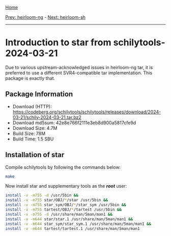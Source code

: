 [Home](../)

[Prev: heirloom-ng](./2-heirloom-ng.md) - [Next: heirloom-sh](./4-heirloom-sh.md)

***

# Introduction to star from schilytools-2024-03-21
Due to various upstream-acknowledged issues in heirloom-ng tar, it is preferred
to use a different SVR4-compatible tar implementation. This package is exactly that.

## Package Information
- Download (HTTP): https://codeberg.org/schilytools/schilytools/releases/download/2024-03-21/schily-2024-03-21.tar.bz2
- Download md5sum: 42e8e766f2111e3eb8d900a5817cfe9d
- Download Size: 4.7M
- Build Size: 78M
- Build Time: 1.5 SBU

## Installation of star

Compile schilytools by following the commands below:
```Bash
make
```

Now install star and supplementary tools as the ***root*** user:
```Bash
install -v -m755 -d /usr/5bin &&
install -v -m755 star/OBJ/*/star /usr/5bin &&
install -v -m755 star_sym/OBJ/*/star_sym /usr/5bin &&
install -v -m755 tartest/OBJ/*/tartest /usr/5bin &&
install -v -m755 -d /usr/share/man/5man/man1 &&
install -v -m644 star/star.1 /usr/share/man/5man/man1 &&
install -v -m644 star_sym/star_sym.1 /usr/share/man/5man/man1 &&
install -v -m644 tartest/tartest.1 /usr/share/man/5man/man1
```
